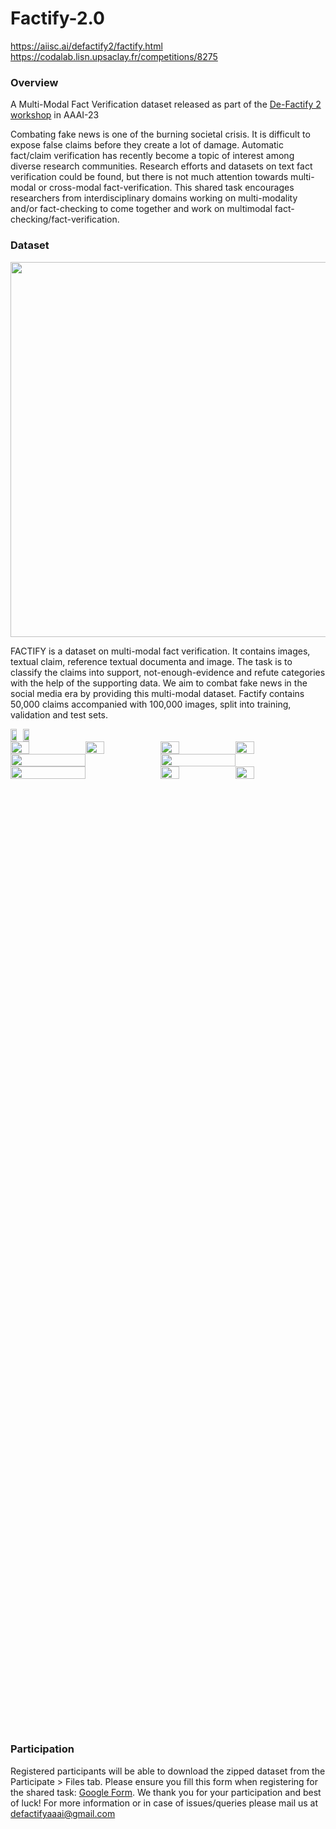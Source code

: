 # Factify-2.0
https://aiisc.ai/defactify2/factify.html
https://codalab.lisn.upsaclay.fr/competitions/8275
<h3>Overview</h3>
<p>A Multi-Modal Fact Verification dataset released as part of the <a href="https://aiisc.ai/defactify2/">De-Factify 2 workshop</a> in AAAI-23</p>
<p>Combating fake news is one of the burning societal crisis. It is difficult to expose false claims before they create a lot of damage. Automatic fact/claim verification has recently become a topic of interest among diverse research communities. Research efforts and datasets on text fact verification could be found, but there is not much attention towards multi-modal or cross-modal fact-verification. This shared task encourages researchers from interdisciplinary domains working on multi-modality and/or fact-checking to come together and work on multimodal fact-checking/fact-verification.</p>
<h3>Dataset</h3>
<p><img style="height: 15vh;" src="https://aiisc.ai/defactify/img/factify_logo.png" alt="" /></p>
<p>FACTIFY is a dataset on multi-modal fact verification. It contains images, textual claim, reference textual documenta and image. The task is to classify the claims into support, not-enough-evidence and refute categories with the help of the supporting data. We aim to combat fake news in the social media era by providing this multi-modal dataset. Factify contains 50,000 claims accompanied with 100,000 images, split into training, validation and test sets.</p>
<div style="overflow-y: scroll; height: 40vh; max-width: 50vw;">
<div style="display: flex; width: fit-content;"><img class="mySlides" src="https://aiisc.ai/defactify/img/fake_1.jpg" alt="" width="50%" /> <img class="mySlides" src="https://aiisc.ai/defactify/img/fake_2.jpg" alt="" width="50%" /></div>
<div style="display: flex;"><img class="mySlides" src="https://aiisc.ai/defactify/img/pfizer_ceo.png" alt="" width="25%" /> <img class="mySlides" src="https://aiisc.ai/defactify/img/baiden_corona.png" alt="" width="25%" /> <img class="mySlides" src="https://aiisc.ai/defactify/img/fake_8.jpg" alt="" width="25%" /> <img class="mySlides" src="https://aiisc.ai/defactify/img/trump_osama.png" alt="" width="25%" /></div>
<div style="display: flex;"><img class="mySlides" src="https://aiisc.ai/defactify/img/fake_4.jpg" alt="" width="50%" /> <img class="mySlides" src="https://aiisc.ai/defactify/img/fake_5.jpg" alt="" width="50%" /></div>
<div style="display: flex;"><img class="mySlides" src="https://aiisc.ai/defactify/img/fake_11.jpg" alt="" width="50%" /> <img class="mySlides" src="https://aiisc.ai/defactify/img/fake_14.jpg" alt="" width="25%" /> <img class=" mySlides" src="https://aiisc.ai/defactify/img/fake_9.jpg" alt="" width="25%" /></div>
</div>
<h3>Participation</h3>
<p>Registered participants will be able to download the zipped dataset from the Participate &gt; Files tab. Please ensure you fill this form when registering for the shared task: <a href="https://forms.gle/AQdhvGtU3YwknwnF8">Google Form</a>. We thank you for your participation and best of luck! For more information or in case of issues/queries please mail us at <a href="mailto:defactifyaaai@gmail.com">defactifyaaai@gmail.com</a></p>
